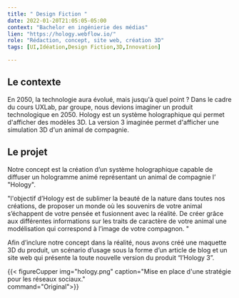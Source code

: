 ```yaml
---
title: " Design Fiction "
date: 2022-01-20T21:05:05-05:00
context: "Bachelor en ingénierie des médias"
lien: "https://hology.webflow.io/"
role: "Rédaction, concept, site web, création 3D"
tags: [UI,Idéation,Design Fiction,3D,Innovation]

---
```


## Le contexte
En 2050, la technologie aura évolué, mais jusqu'à quel point ? Dans le cadre du cours UXLab, par groupe, nous devions imaginer un produit technologique en 2050. Hology est un système holographique qui permet d'afficher des modèles 3D. La version 3 imaginée permet d'afficher une simulation 3D d'un animal de compagnie.

## Le projet
Notre concept est la création d’un système holographique capable de diffuser un hologramme animé représentant un animal de compagnie l’ "Hology".

"l'objectif d’Hology est de sublimer la beauté de la nature dans toutes nos créations, de proposer un monde où les souvenirs de votre animal s’échappent de votre pensée et fusionnent avec la réalité. De créer grâce aux différentes informations sur les traits de caractère de votre animal une modélisation qui correspond à l’image de votre compagnon. "

Afin d’inclure notre concept dans la réalité, nous avons créé une maquette 3D du produit, un scénario d’usage sous la forme d’un article de blog et un site web qui présente la toute nouvelle version du produit “l’Hology 3”.

{{< figureCupper
img="hology.png" 
caption="Mise en place d'une stratégie pour les réseaux sociaux."  
command="Original">}}